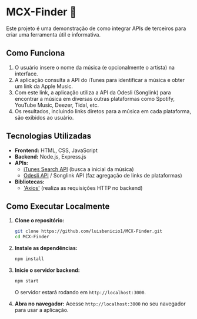 # MCX-Finder 🎵

Este projeto é uma demonstração de como integrar APIs de terceiros para criar uma ferramenta útil e informativa.

## Como Funciona

1.  O usuário insere o nome da música (e opcionalmente o artista) na interface.
2.  A aplicação consulta a API do iTunes para identificar a música e obter um link da Apple Music.
3.  Com este link, a aplicação utiliza a API da Odesli (Songlink) para encontrar a música em diversas outras plataformas como Spotify, YouTube Music, Deezer, Tidal, etc.
4.  Os resultados, incluindo links diretos para a música em cada plataforma, são exibidos ao usuário.

## Tecnologias Utilizadas

* **Frontend:** HTML, CSS, JavaScript
* **Backend:** Node.js, Express.js
* **APIs:**
    * [iTunes Search API](https://developer.apple.com/library/archive/documentation/AudioVideo/Conceptual/iTuneSearchAPI/index.html) (busca a inicial da música)
    * [Odesli API](https://publicapi.dev/songlink-odesli-api) / Songlink API (faz agregação de links de plataformas)
* **Bibliotecas:**
    * ['Axios'](https://axios-http.com/ptbr/docs/intro) (realiza as requisições HTTP no backend)

## Como Executar Localmente

1.  **Clone o repositório:**
    ```bash
    git clone https://github.com/luisbenicio1/MCX-Finder.git
    cd MCX-Finder
    ```

2.  **Instale as dependências:**
    ```bash
    npm install
    ```

3.  **Inicie o servidor backend:**
    ```bash
    npm start
    ```
    O servidor estará rodando em `http://localhost:3000`.

4.  **Abra no navegador:**
    Acesse `http://localhost:3000` no seu navegador para usar a aplicação.

